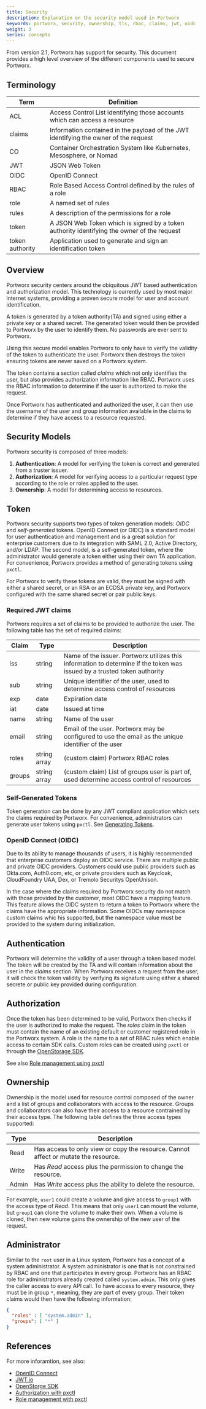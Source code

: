 ```yaml
---
title: Security
description: Explanation on the security model used in Portworx
keywords: portworx, security, ownership, tls, rbac, claims, jwt, oidc
weight: 3
series: concepts
---
```


From version 2.1, Portworx has support for security. This document provides a
high level overview of the different components used to secure Portworx.

## Terminology

| Term | Definition |
| ---- | ---------- |
| ACL | Access Control List identifying those accounts which can access a resource|
| claims | Information contained in the payload of the JWT identifying the owner of the request |
| CO | Container Orchestration System like Kubernetes, Mesosphere, or Nomad |
| JWT | JSON Web Token |
| OIDC | OpenID Connect |
| RBAC | Role Based Access Control defined by the rules of a role |
| role | A named set of rules |
| rules | A description of the permissions for a role |
| token | A JSON Web Token which is signed by a token authority identifying the owner of the request |
| token authority | Application used to generate and sign an identification token |

## Overview
Portworx security centers around the obiquitous JWT based authentication and
authorization model. This technology is currently used by most major internet
systems, providing a proven secure model for user and account identification.

A token is generated by a token authority(TA) and signed using either a private
key or a shared secret. The generated token would then be provided to Portworx
by the user to identify them. No passwords are ever sent to Portworx.

Using this secure model enables Portworx to only have to verify the validity of
the token to authenticate the user. Portworx then destroys the token ensuring
tokens are never saved on a Portworx system.

The token contains a section called _claims_ which not only identifies the
user, but also provides authorization information like RBAC. Portworx uses
the RBAC information to determine if the user is authorized to make the request.

Once Portworx has authenticated and authorized the user, it can then use
the username of the user and group information available in the claims to
determine if they have access to a resource requested.

## Security Models
Portworx security is composed of three models:

1. **Authentication**: A model for verifying the token is correct and generated from
   a truster issuer.
1. **Authorization**: A model for verifying access to a particular request type
   according to the role or roles applied to the user.
1. **Ownership**: A model for determining access to resources.

## Token

Portworx security supports two types of token generation models: _OIDC_ and
_self-generated_ tokens.  OpenID Connect (or OIDC) is a standard model for user
authentication and management and is a great solution for enterprise customers
due to its integration with SAML 2.0, Active Directory, and/or LDAP. The second
model, is a self-generated token, where the administrator would generate a token
either using their own TA application. For convenience, Portworx provides a
method of generating tokens using `pxctl`.

For Portworx to verify these tokens are valid, they must be signed with either
a shared secret, or an RSA or an ECDSA private key, and Portworx configured
with the same shared secret or pair public keys.

### Required JWT claims
Portworx requires a set of claims to be provided to authorize the user. The
following table has the set of required claims:

| Claim | Type | Description |
| ----- | ---- | ----------- |
| iss   | string | Name of the issuer. Portworx utilizes this information to determine if the token was issued by a trusted token authority |
| sub | string | Unique identifier of the user, used to determine access control of resources |
| exp | date | Expiration date |
| iat | date | Issued at time |
| name | string | Name of the user |
| email | string | Email of the user. Portworx may be configured to use the email as the unique identifier of the user |
| roles | string array | (custom claim) Portworx RBAC roles |
| groups | string array | (custom claim) List of groups user is part of, used determine access control of resources |

### Self-Generated Tokens
Token generation can be done by any JWT compliant application which
sets the claims required by Portworx. For convenience, administrators can
generate user tokens using `pxctl`. See [Generating Tokens](/reference/cli/authorization/#generate_tokens).

### OpenID Connect (OIDC)
Due to its ability to manage thousands of users, it is highly recommended that
enterprise customers deploy an OIDC service. There are multiple public
and private OIDC providers. Customers could use public providers such as
Okta.com, Auth0.com, etc, or private providers such as Keycloak, CloudFoundry
UAA, Dex, or Tremolo Securitys OpenUnison.

In the case where the claims required by Portworx security do not match with
those provided by the customer, most OIDC have a mapping feature. This feature
allows the OIDC system to return a token to Portworx where the claims have the
appropriate information. Some OIDCs may namespace custom claims whic his
supported, but the namespace value must be provided to the system during
initialization.

## Authentication
Portworx will determine the validity of a user through a token based model. The
token will be created by the TA and will contain information about the user in
the _claims_ section. When Portworx receives a request from the user, it will
check the token validity by verifying its signature using either a shared
secrete or public key provided during configuration.

## Authorization
Once the token has been determined to be valid, Portworx then checks if the
user is authorized to make the request. The _roles_ claim in the token
must contain the name of an existing default or customer registered role in the
Portworx system. A role is the name to a set of RBAC rules which enable access
to certain SDK calls. Custom roles can be created using `pxctl` or through the
[OpenStorage SDK](https://libopenstorage.github.io/w/release-6.0.generated-api.html#serviceopenstorageapiopenstoragerole).

See also [Role management using pxctl](/reference/cli/role)

## Ownership
Ownership is the model used for resource control composed of the owner and a
list of groups and collaborators with access to the resource. Groups and
collaborators can also have their access to a resource contrained by their
access type. The following table defines the three access types supported:

| Type | Description |
| ---- | ----------- |
| Read | Has access to only view or copy the resource. Cannot affect or mutate the resource. |
| Write | Has _Read_ access plus the permission to change the resource. |
| Admin | Has _Write_ access plus the ability to delete the resource. |

For example, `user1` could create a volume and give access to `group1`
with the access type of _Read_. This means that only `user1` can mount the
volume, but `group1` can clone the volume to make their own. When a volume is
cloned, then new volume gains the ownership of the new user of the request.

## Administrator
Similar to the `root` user in a Linux system, Portworx has a concept of a system administrator. A
system administrator is one that is not constrained by RBAC and one that
participates in every group. Portworx has an RBAC role for administrators
already created called `system.admin`. This only gives the caller access to
every API call. To have access to every resource, they must be in group `*`,
meaning, they are part of every group. Their token claims would then have the
following information:

```json
{
  "roles" : [ "system.admin" ],
  "groups": [ "*" ]
}
```

## References
For more inforamtion, see also:

* [OpenID Connect](https://openid.net)
* [JWT.io](https://jwt.io)
* [OpenStorge SDK](https://libopenstorage.github.io/w/)
* [Authorization with pxctl](/reference/cli/authorization)
* [Role management with pxctl](/reference/cli/role)


